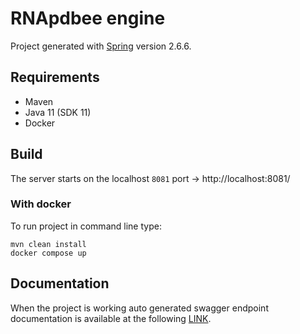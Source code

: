 # RNApdbee engine
Project generated with [Spring](https://start.spring.io/) version 2.6.6.

## Requirements
- Maven
- Java 11 (SDK 11)
- Docker

## Build
The server starts on the localhost `8081` port -> http://localhost:8081/

### With docker
To run project in command line type:
```
mvn clean install
docker compose up
```

## Documentation
When the project is working auto generated swagger endpoint documentation is available at the
following [LINK](http://localhost:8081/swagger-ui.html).
